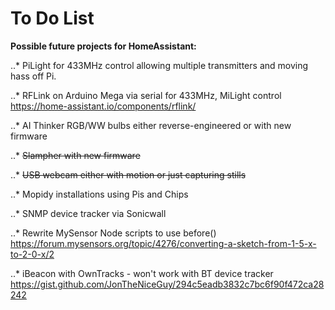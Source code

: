 # To Do List

**Possible future projects for HomeAssistant:**

..* PiLight for 433MHz control allowing multiple transmitters and moving hass off Pi.

..* RFLink on Arduino Mega via serial for 433MHz, MiLight control
      https://home-assistant.io/components/rflink/

..* AI Thinker RGB/WW bulbs either reverse-engineered or with new firmware

..* ~~Slampher with new firmware~~

..* ~~USB webcam either with motion or just capturing stills~~

..* Mopidy installations using Pis and Chips

..* SNMP device tracker via Sonicwall

..* Rewrite MySensor Node scripts to use before()
      https://forum.mysensors.org/topic/4276/converting-a-sketch-from-1-5-x-to-2-0-x/2

..* iBeacon with OwnTracks - won't work with BT device tracker
      https://gist.github.com/JonTheNiceGuy/294c5eadb3832c7bc6f90f472ca28242
